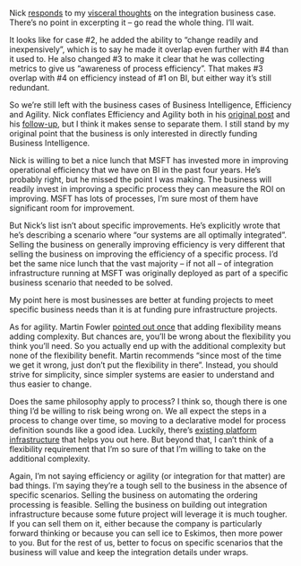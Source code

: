 Nick
[responds](http://blogs.msdn.com/nickmalik/archive/2007/08/24/business-case-for-integration-part-two.aspx)
to my [visceral
thoughts](http://devhawk.net/2007/08/23/the-one-business-case-for-integration/)
on the integration business case. There’s no point in excerpting it – go
read the whole thing. I’ll wait.

It looks like for case \#2, he added the ability to “change readily and
inexpensively”, which is to say he made it overlap even further with \#4
than it used to. He also changed \#3 to make it clear that he was
collecting metrics to give us “awareness of process efficiency”. That
makes \#3 overlap with \#4 on efficiency instead of \#1 on BI, but
either way it’s still redundant.

So we’re still left with the business cases of Business Intelligence,
Efficiency and Agility. Nick conflates Efficiency and Agility both in
his [original
post](http://blogs.msdn.com/nickmalik/archive/2007/08/22/the-business-case-for-integrated-systems.aspx)
and his
[follow-up](http://blogs.msdn.com/nickmalik/archive/2007/08/24/business-case-for-integration-part-two.aspx),
but I think it makes sense to separate them. I still stand by my
original point that the business is only interested in directly funding
Business Intelligence.

Nick is willing to bet a nice lunch that MSFT has invested more in
improving operational efficiency that we have on BI in the past four
years. He’s probably right, but he missed the point I was making. The
business will readily invest in improving a specific process they can
measure the ROI on improving. MSFT has lots of processes, I’m sure most
of them have significant room for improvement.

But Nick’s list isn’t about specific improvements. He’s explicitly wrote
that he’s describing a scenario where “our systems are all optimally
integrated”. Selling the business on generally improving efficiency is
very different that selling the business on improving the efficiency of
a specific process. I’d bet the same nice lunch that the vast majority –
if not all – of integration infrastructure running at MSFT was
originally deployed as part of a specific business scenario that needed
to be solved.

My point here is most businesses are better at funding projects to meet
specific business needs than it is at funding pure infrastructure
projects.

As for agility. Martin Fowler [pointed out
once](http://www.artima.com/intv/flexplex2.html) that adding flexibility
means adding complexity. But chances are, you’ll be wrong about the
flexibility you think you’ll need. So you actually end up with the
additional complexity but none of the flexibility benefit. Martin
recommends “since most of the time we get it wrong, just don’t put the
flexibility in there”. Instead, you should strive for simplicity, since
simpler systems are easier to understand and thus easier to change.

Does the same philosophy apply to process? I think so, though there is
one thing I’d be willing to risk being wrong on. We all expect the steps
in a process to change over time, so moving to a declarative model for
process definition sounds like a good idea. Luckily, there’s [existing
platform
infrastructure](http://msdn2.microsoft.com/en-us/netframework/aa663328.aspx)
that helps you out here. But beyond that, I can’t think of a flexibility
requirement that I’m so sure of that I’m willing to take on the
additional complexity.

Again, I’m not saying efficiency or agility (or integration for that
matter) are bad things. I’m saying they’re a tough sell to the business
in the absence of specific scenarios. Selling the business on automating
the ordering processing is feasible. Selling the business on building
out integration infrastructure because some future project will leverage
it is much tougher. If you can sell them on it, either because the
company is particularly forward thinking or because you can sell ice to
Eskimos, then more power to you. But for the rest of us, better to focus
on specific scenarios that the business will value and keep the
integration details under wraps.
